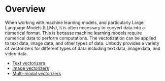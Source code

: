 # Overview 
When working with machine learning models, and particularly Large Language Models (LLMs), it is often necessary to convert data into a numerical format. This is because machine learning models require numerical data to perform computations.
The vectotization can be applied to text data, image data, and other types of data. Unbody provides a variety of vectorizers for different types of data including text data, image data, and video data. 

- [Text vectorizers](/docs/vectorizers/text-vectorizers)
- [Image vectorizers](/docs/vectorizers/image-vectorizers)
- [Multi-modal vectorizers](/docs/vectorizers/multimodal-vectorizers)
